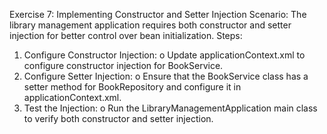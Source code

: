 Exercise 7: Implementing Constructor and Setter Injection
Scenario: 
The library management application requires both constructor and setter injection for better control over bean initialization.
Steps:
1.	Configure Constructor Injection:
  o	Update applicationContext.xml to configure constructor injection for BookService.
2.	Configure Setter Injection:
  o	Ensure that the BookService class has a setter method for BookRepository and configure it in applicationContext.xml.
3.	Test the Injection:
  o	Run the LibraryManagementApplication main class to verify both constructor and setter injection.
